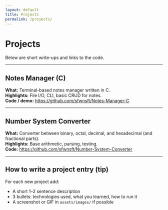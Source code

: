 ```yaml
---
layout: default
title: Projects
permalink: /projects/
---
```


# Projects

Below are short write-ups and links to the code.

---

## Notes Manager (C)
**What:** Terminal-based notes manager written in C.  
**Highlights:** File I/O, CLI, basic CRUD for notes.  
**Code / demo:** https://github.com/sfwnsft/Notes-Manager-C

---

## Number System Converter
**What:** Converter between binary, octal, decimal, and hexadecimal (and fractional parts).  
**Highlights:** Base arithmetic, parsing, testing.  
**Code:** https://github.com/sfwnsft/Number-System-Converter

---

## How to write a project entry (tip)
For each new project add:
- A short 1–2 sentence description
- 3 bullets: technologies used, what you learned, how to run it
- A screenshot or GIF in `assets/images/` if possible
